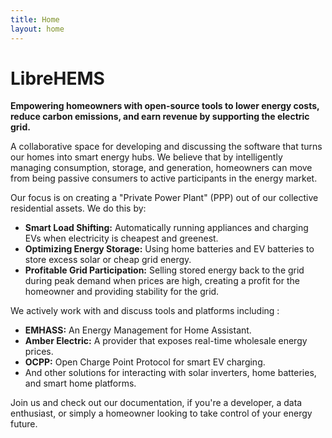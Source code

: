 ```yaml
---
title: Home
layout: home
---
```

# LibreHEMS

**Empowering homeowners with open-source tools to lower energy costs, reduce carbon emissions, and earn revenue by supporting the electric grid.**

A collaborative space for developing and discussing the software that turns our homes into smart energy hubs. We believe that by intelligently managing consumption, storage, and generation, homeowners can move from being passive consumers to active participants in the energy market.

Our focus is on creating a "Private Power Plant" (PPP) out of our collective residential assets. We do this by:

* **Smart Load Shifting:** Automatically running appliances and charging EVs when electricity is cheapest and greenest.
* **Optimizing Energy Storage:** Using home batteries and EV batteries to store excess solar or cheap grid energy.
* **Profitable Grid Participation:** Selling stored energy back to the grid during peak demand when prices are high, creating a profit for the homeowner and providing stability for the grid.

We actively work with and discuss tools and platforms including :
* **EMHASS:** An Energy Management for Home Assistant.
* **Amber Electric:** A provider that exposes real-time wholesale energy prices.
* **OCPP:** Open Charge Point Protocol for smart EV charging.
* And other solutions for interacting with solar inverters, home batteries, and smart home platforms.

Join us and check out our documentation, if you're a developer, a data enthusiast, or simply a homeowner looking to take control of your energy future.